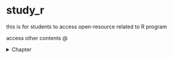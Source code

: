 # study_r
this is for students to access open-resource related to R program

access other contents @
<details>
<summary> Chapter </summary>
 <ul><li><a href="https://amaiesc.github.io/study_r/Chap1.html"> Getting to know R </a>
<li> TBC </li>
<li> TBC </li>
